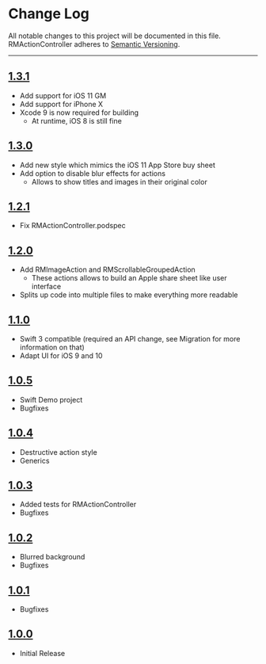 # Change Log

All notable changes to this project will be documented in this file.
RMActionController adheres to [Semantic Versioning](http://semver.org/).

---

## [1.3.1](https://github.com/CooperRS/RMActionController/releases/tag/1.3.1)

* Add support for iOS 11 GM
* Add support for iPhone X
* Xcode 9 is now required for building
    * At runtime, iOS 8 is still fine

## [1.3.0](https://github.com/CooperRS/RMActionController/releases/tag/1.3.0)

* Add new style which mimics the iOS 11 App Store buy sheet
* Add option to disable blur effects for actions
    * Allows to show titles and images in their original color

## [1.2.1](https://github.com/CooperRS/RMActionController/releases/tag/1.2.1)

* Fix RMActionController.podspec

## [1.2.0](https://github.com/CooperRS/RMActionController/releases/tag/1.2.0)

* Add RMImageAction and RMScrollableGroupedAction
	* These actions allows to build an Apple share sheet like user interface
* Splits up code into multiple files to make everything more readable

## [1.1.0](https://github.com/CooperRS/RMActionController/releases/tag/1.1.0)

* Swift 3 compatible (required an API change, see Migration for more information on that)
* Adapt UI for iOS 9 and 10

## [1.0.5](https://github.com/CooperRS/RMActionController/releases/tag/1.0.5)

* Swift Demo project
* Bugfixes

## [1.0.4](https://github.com/CooperRS/RMActionController/releases/tag/1.0.4)

* Destructive action style
* Generics

## [1.0.3](https://github.com/CooperRS/RMActionController/releases/tag/1.0.3)

* Added tests for RMActionController
* Bugfixes

## [1.0.2](https://github.com/CooperRS/RMActionController/releases/tag/1.0.2)

* Blurred background
* Bugfixes

## [1.0.1](https://github.com/CooperRS/RMActionController/releases/tag/1.0.1)

* Bugfixes

## [1.0.0](https://github.com/CooperRS/RMActionController/releases/tag/1.0.0)

* Initial Release
